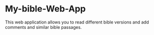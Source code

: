 # My-bible-Web-App
This web application allows you to read different bible versions and add comments and similar bible passages.
